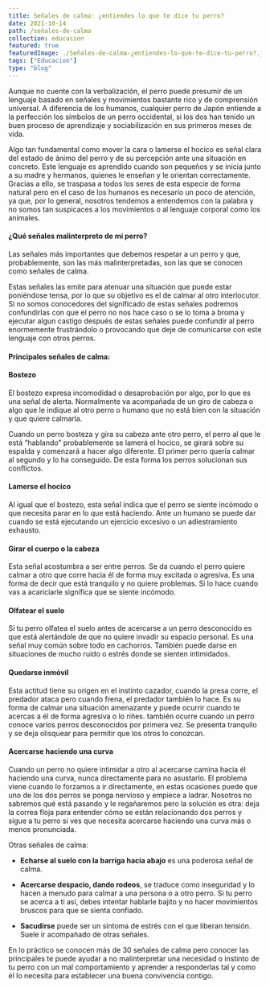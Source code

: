 ```yaml
---
title: Señales de calma: ¿entiendes lo que te dice tu perro?
date: 2021-10-14
path: /señales-de-calma
collection: educacion
featured: true
featuredImage: ./Señales-de-calma-¿entiendes-lo-que-te-dice-tu-perro?.jpeg
tags: ["Educacion"]
type: "blog"
---
```


Aunque no cuente con la verbalización, el perro puede presumir de un lenguaje basado en señales y movimientos bastante rico y de comprensión universal. A diferencia de los humanos, cualquier perro de Japón entiende a la perfección los símbolos de un perro occidental, si los dos han tenido un buen proceso de aprendizaje y sociabilización en sus primeros meses de vida.

Algo tan fundamental como mover la cara o lamerse el hocico es señal clara del estado de ánimo del perro y de su percepción ante una situación en concreto. Este lenguaje es aprendido cuando son pequeños y se inicia junto a su madre y hermanos, quienes le enseñan y le orientan correctamente. Gracias a ello, se traspasa a todos los seres de esta especie de forma natural pero en el caso de los humanos es necesario un poco de atención, ya que, por lo general, nosotros tendemos a entendernos con la palabra y no somos tan suspicaces a los movimientos o al lenguaje corporal como los animales.


#### ¿Qué señales malinterpreto de mi perro?

Las señales más importantes que debemos respetar a un perro y que, probablemente, son las más malinterpretadas, son las que se conocen como señales de calma. 

Estas señales las emite para atenuar una situación que puede estar poniéndose tensa, por lo que su objetivo es el de calmar al otro interlocutor. Si no somos conocedores del significado de estas señales podremos confundirlas con que el perro no nos hace caso o se lo toma a broma y ejecutar algun castigo después de estas señales puede confundir al perro enormemente frustrándolo o provocando que deje de comunicarse con este lenguaje con otros perros.


#### Principales señales de calma:

#### Bostezo
El bostezo expresa incomodidad o desaprobación por algo, por lo que es una señal de alerta. Normalmente va acompañada de un giro de cabeza o algo que le indique al otro perro o humano que no está bien con la situación y que quiere calmarla. 

Cuando un perro bosteza y gira su cabeza ante otro perro, el perro al que le está “hablando” probablemente se lamerá el hocico, se girará sobre su espalda y comenzará a hacer algo diferente. El primer perro quería calmar al segundo y lo ha conseguido. De esta forma los perros solucionan sus conflictos.

#### Lamerse el hocico
Al igual que el bostezo, esta señal indica que el perro se siente incómodo o que necesita parar en lo que está haciendo. Ante un humano se puede dar cuando se está ejecutando un ejercicio excesivo o un adiestramiento exhausto.

#### Girar el cuerpo o la cabeza
Esta señal acostumbra a ser entre perros. Se da cuando el perro quiere calmar a otro que corre hacia él de forma muy excitada o agresiva. Es una forma de decir que está tranquilo y no quiere problemas. Si lo hace cuando vas a acariciarle significa que se siente incómodo.

#### Olfatear el suelo
Si tu perro olfatea el suelo antes de acercarse a un perro desconocido es que está alertándole de que no quiere invadir su espacio personal. Es una señal muy común sobre todo en cachorros. También puede darse en situaciones de mucho ruido o estrés donde se sienten intimidados.

#### Quedarse inmóvil
Esta actitud tiene su origen en el instinto cazador, cuando la presa corre, el predador ataca pero cuando frena, el predador también lo hace. Es su forma de calmar una situación amenazante y puede ocurrir cuando te acercas a él de forma agresiva o lo riñes. también ocurre cuando un perro conoce varios perros desconocidos por primera vez. Se presenta tranquilo y se deja olisquear para permitir que los otros lo conozcan.

#### Acercarse haciendo una curva
Cuando un perro no quiere intimidar a otro al acercarse camina hacia él haciendo una curva, nunca directamente para no asustarlo. El problema viene cuando lo forzamos a ir directamente, en estas ocasiones puede que uno de los dos perros se ponga nervioso y empiece a ladrar. Nosotros no sabremos qué está pasando y le regañaremos pero la solución es otra: deja la correa floja para entender cómo se están relacionando dos perros y sigue a tu perro si ves que necesita acercarse haciendo una curva más o menos pronunciada.


Otras señales de calma:

- <b>Echarse al suelo con la barriga hacia abajo</b> es una poderosa señal de calma.

- <b>Acercarse despacio, dando rodeos</b>, se traduce como inseguridad y lo hacen a menudo para calmar a una persona o a otro perro. Si tu perro se acerca a ti así, debes intentar hablarle bajito y no hacer movimientos bruscos para que se sienta confiado.

- <b>Sacudirse</b> puede ser un síntoma de estrés con el que liberan tensión. Suele ir acompañado de otras señales.


En lo práctico se conocen más de 30 señales de calma pero conocer las principales te puede ayudar a no malinterpretar una necesidad o instinto de tu perro con un mal comportamiento y aprender a responderlas tal y como él lo necesita para establecer una buena convivencia contigo.
